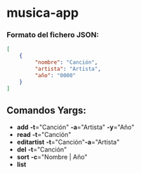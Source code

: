 # musica-app

### Formato del fichero JSON:
````Json
[
    {
         "nombre": "Canción", 
         "artista": "Artista", 
         "año": "0000"
    }
]
````

## Comandos Yargs:
* **add** **-t**="Canción" **-a**="Artista" **-y**="Año"
* **read** **-t**="Canción"
* **editartist** **-t**="Canción"**-a**="Artista"
* **del** **-t**="Canción"
* **sort** **-c**="Nombre | Año"
* **list**
